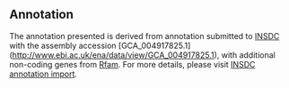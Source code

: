 
Annotation
----------

The annotation presented is derived from annotation submitted to
[INSDC](http://www.insdc.org) with the assembly accession [GCA\_004917825.1]
(http://www.ebi.ac.uk/ena/data/view/GCA_004917825.1),
with additional non-coding genes from
[Rfam](http://rfam.xfam.org/). For more details, please visit [INSDC
annotation import](http://ensemblgenomes.org/info/data/insdc_annotation).

